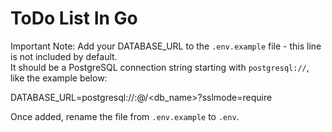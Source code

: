 # ToDo List In Go

Important Note: Add your DATABASE_URL to the `.env.example` file - this line is not included by default.  
It should be a PostgreSQL connection string starting with `postgresql://`, like the example below:

DATABASE_URL=postgresql://<username>:<password>@<host>/<db_name>?sslmode=require

Once added, rename the file from `.env.example` to `.env`.
